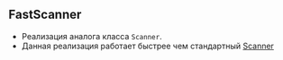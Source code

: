 

FastScanner
----
* Реализация аналога класса `Scanner`.
* Данная реализация работает быстрее чем стандартный [Scanner](https://docs.oracle.com/javase/7/docs/api/java/util/Scanner.html) 